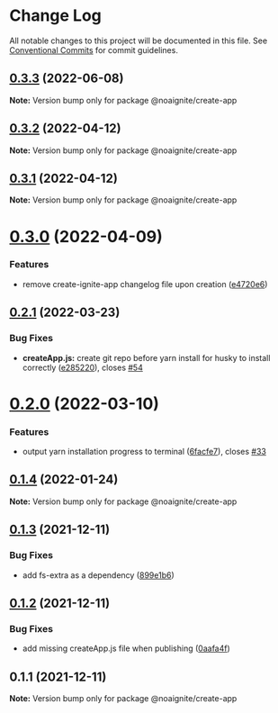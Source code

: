 # Change Log

All notable changes to this project will be documented in this file.
See [Conventional Commits](https://conventionalcommits.org) for commit guidelines.

## [0.3.3](https://github.com/noaignite/accelerator/compare/@noaignite/create-app@0.3.2...@noaignite/create-app@0.3.3) (2022-06-08)

**Note:** Version bump only for package @noaignite/create-app





## [0.3.2](https://github.com/noaignite/accelerator/compare/@noaignite/create-app@0.3.1...@noaignite/create-app@0.3.2) (2022-04-12)

**Note:** Version bump only for package @noaignite/create-app





## [0.3.1](https://github.com/noaignite/accelerator/compare/@noaignite/create-app@0.3.0...@noaignite/create-app@0.3.1) (2022-04-12)

**Note:** Version bump only for package @noaignite/create-app





# [0.3.0](https://github.com/noaignite/accelerator/compare/@noaignite/create-app@0.2.1...@noaignite/create-app@0.3.0) (2022-04-09)


### Features

* remove create-ignite-app changelog file upon creation ([e4720e6](https://github.com/noaignite/accelerator/commit/e4720e65d1bee965f97c57d23bdf7eff029b5409))





## [0.2.1](https://github.com/noaignite/accelerator/compare/@noaignite/create-app@0.2.0...@noaignite/create-app@0.2.1) (2022-03-23)


### Bug Fixes

* **createApp.js:** create git repo before yarn install for husky to install correctly ([e285220](https://github.com/noaignite/accelerator/commit/e2852207c733344bead63f5b6c779c018e912575)), closes [#54](https://github.com/noaignite/accelerator/issues/54)





# [0.2.0](https://github.com/noaignite/accelerator/compare/@noaignite/create-app@0.1.4...@noaignite/create-app@0.2.0) (2022-03-10)


### Features

* output yarn installation progress to terminal ([6facfe7](https://github.com/noaignite/accelerator/commit/6facfe7ec7fefc0132d1fa1c99ddeeb59aa767ee)), closes [#33](https://github.com/noaignite/accelerator/issues/33)





## [0.1.4](https://github.com/noaignite/accelerator/compare/@noaignite/create-app@0.1.3...@noaignite/create-app@0.1.4) (2022-01-24)

**Note:** Version bump only for package @noaignite/create-app





## [0.1.3](https://github.com/noaignite/accelerator/compare/@noaignite/create-app@0.1.2...@noaignite/create-app@0.1.3) (2021-12-11)


### Bug Fixes

* add fs-extra as a dependency ([899e1b6](https://github.com/noaignite/accelerator/commit/899e1b6adc020653d2f6df8d0efac8dc7d8ad6e3))





## [0.1.2](https://github.com/noaignite/accelerator/compare/@noaignite/create-app@0.1.1...@noaignite/create-app@0.1.2) (2021-12-11)


### Bug Fixes

* add missing createApp.js file when publishing ([0aafa4f](https://github.com/noaignite/accelerator/commit/0aafa4f02ffcc03a626e2032dbeee3acf5c725f3))





## 0.1.1 (2021-12-11)

**Note:** Version bump only for package @noaignite/create-app
